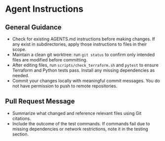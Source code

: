 # Agent Instructions

## General Guidance
- Check for existing AGENTS.md instructions before making changes. If any exist in subdirectories, apply those instructions to files in their scope.
- Maintain a clean git worktree: run `git status` to confirm only intended files are modified before committing.
- After editing files, run `scripts/check_terraform.sh` and `pytest` to ensure Terraform and Python tests pass. Install any missing dependencies as needed.
- Commit your changes locally with meaningful commit messages. You do not have permission to push to remote repositories.

## Pull Request Message
- Summarize what changed and reference relevant files using Git citations.
- Include the outcome of the test commands. If commands fail due to missing dependencies or network restrictions, note it in the testing section.
